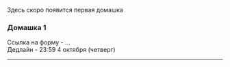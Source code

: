Здесь скоро появится первая домашка

### Домашка 1
Ссылка на форму - ...  
Дедлайн - 23:59 4 октября (четверг)

---

